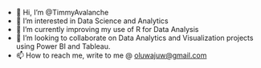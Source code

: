 - 👋 Hi, I’m @TimmyAvalanche
- 👀 I’m interested in Data Science and Analytics
- 🌱 I’m currently improving my use of R for Data Analysis
- 💞️ I’m looking to collaborate on Data Analytics and Visualization projects using Power BI and Tableau.
- 📫 How to reach me, write to me @ oluwajuw@gmail.com

<!---
TimmyAvalanche/TimmyAvalanche is a ✨ special ✨ repository because its `README.md` (this file) appears on your GitHub profile.
You can click the Preview link to take a look at your changes.
--->

